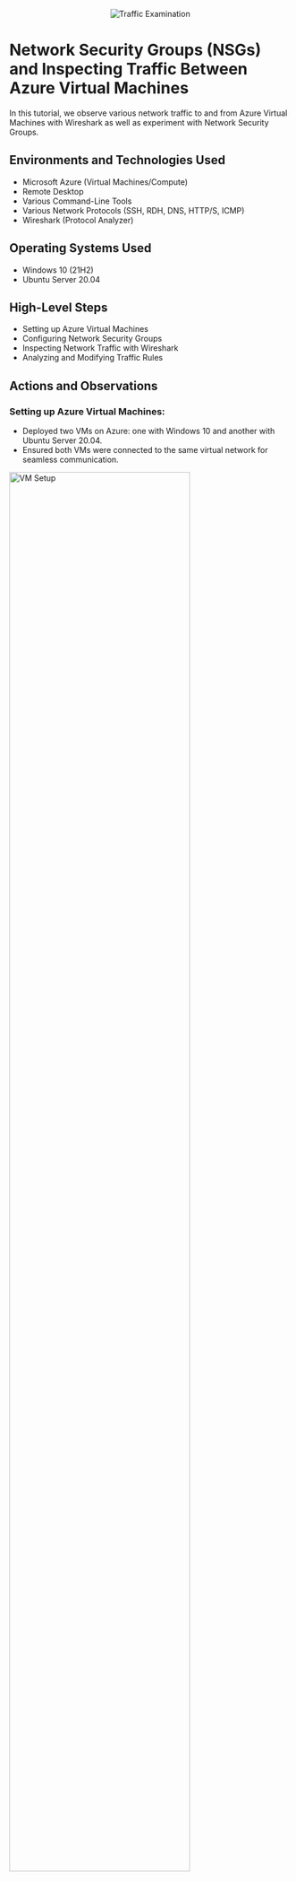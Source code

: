 <p align="center">
<img src="https://i.imgur.com/Ua7udoS.png" alt="Traffic Examination"/>
</p>

<h1>Network Security Groups (NSGs) and Inspecting Traffic Between Azure Virtual Machines</h1>
In this tutorial, we observe various network traffic to and from Azure Virtual Machines with Wireshark as well as experiment with Network Security Groups.<br />

<h2>Environments and Technologies Used</h2>

- Microsoft Azure (Virtual Machines/Compute)
- Remote Desktop
- Various Command-Line Tools
- Various Network Protocols (SSH, RDH, DNS, HTTP/S, ICMP)
- Wireshark (Protocol Analyzer)

<h2>Operating Systems Used </h2>

- Windows 10 (21H2)
- Ubuntu Server 20.04

<h2>High-Level Steps</h2>

- Setting up Azure Virtual Machines
- Configuring Network Security Groups
- Inspecting Network Traffic with Wireshark
- Analyzing and Modifying Traffic Rules

<h2>Actions and Observations</h2>

<h3>Setting up Azure Virtual Machines:</h3>
<ul>
    <li>Deployed two VMs on Azure: one with Windows 10 and another with Ubuntu Server 20.04.</li>
    <li>Ensured both VMs were connected to the same virtual network for seamless communication.</li>
</ul>

<p>
<img src="https://i.imgur.com/DJmEXEB.png" height="80%" width="80%" alt="VM Setup"/>
</p>
<p>
    Initial setup focused on creating a controlled environment where network traffic could be monitored.
</p>
<br />

<h3>Configuring Network Security Groups:</h3>
<ul>
    <li>Created and applied NSGs to manage the inbound and outbound traffic on both VMs.</li>
    <li>Configured specific rules to allow or deny traffic based on protocols like SSH, RDH, DNS, HTTP/S, ICMP.</li>
</ul>

<p>
<img src="https://i.imgur.com/DJmEXEB.png" height="80%" width="80%" alt="NSG Configuration"/>
</p>
<p>
    This step was crucial in controlling how traffic flows between the VMs and external networks.
</p>
<br />

<h3>Inspecting Network Traffic with Wireshark:</h3>
<ul>
    <li>Installed Wireshark on the Windows VM to monitor and capture network traffic.</li>
    <li>Observed different types of network packets and identified patterns and anomalies.</li>
</ul>

<p>
<img src="https://i.imgur.com/DJmEXEB.png" height="80%" width="80%" alt="Wireshark Observation"/>
</p>
<p>
    Wireshark provided detailed insights into the nature and structure of the network traffic.
</p>
<br />

<h3>Analyzing and Modifying Traffic Rules:</h3>
<ul>
    <li>Based on observations in Wireshark, I adjusted NSG rules to optimize traffic flow and security.</li>
    <li>Tested the impact of these changes on network communication between the VMs.</li>
</ul>

<p>
<img src="https://i.imgur.com/DJmEXEB.png" height="80%" width="80%" alt="Traffic Rule Modification"/>
</p>
<p>
    The final step involved fine-tuning the NSG settings to ensure both security and efficiency in network communication.
</p>
<br />

<!-- Footer or additional notes -->

